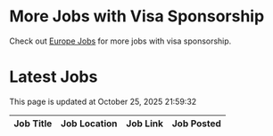 # More Jobs with Visa Sponsorship

Check out [Europe Jobs](https://github.com/sureshparimi/europejobs#latest-jobs) for more jobs with visa sponsorship.

# Latest Jobs

This page is updated at October 25, 2025 21:59:32

| Job Title | Job Location | Job Link | Job Posted |
| --- | --- | --- | --- |
